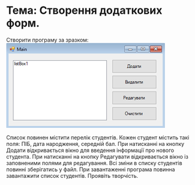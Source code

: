 # Тема: Створення додаткових форм.

Створити програму за зразком:
![ScreenShot](ScreenShot01.png)

Список повинен містити перелік студентів. Кожен студент містить такі поля: ПІБ, дата народження, середній бал.
При натисканні на кнопку Додати відкривається вікно для введення інформації про нового студента.
При натисканні на кнопку Редагувати відкривається вікно із заповненими полями для редагування.
Всі зміни в списку студентів повинні зберігатись у файл. При завантаженні програма повинна завантажити список студентів.
Проявіть творчість.
<!--stackedit_data:
eyJoaXN0b3J5IjpbMTM3NDY1MTAwN119
-->